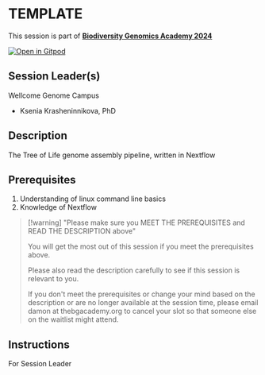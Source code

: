 # TEMPLATE

This session is part of [**Biodiversity Genomics Academy 2024**](https://thebgacademy.org/)

[![Open in Gitpod](https://gitpod.io/button/open-in-gitpod.svg)](https://gitpod.io/#https://github.com/thebgacademy/genomeassembly)

## Session Leader(s)

Wellcome Genome Campus

- Ksenia Krasheninnikova, PhD


## Description

The Tree of Life genome assembly pipeline, written in Nextflow


## Prerequisites

1. Understanding of linux command line basics
2. Knowledge of Nextflow

>[!warning] "Please make sure you MEET THE PREREQUISITES and READ THE DESCRIPTION above"
>
>    You will get the most out of this session if you meet the prerequisites above.
>
>    Please also read the description carefully to see if this session is relevant to you.
>    
>    If you don't meet the prerequisites or change your mind based on the description or are no longer available at the session time, please email damon at thebgacademy.org to cancel your slot so that someone else on the waitlist might attend.


## Instructions
For Session Leader
